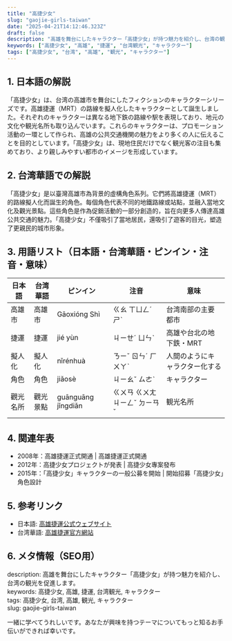 ```yaml
---
title: "高捷少女"
slug: "gaojie-girls-taiwan"
date: "2025-04-21T14:12:46.323Z"
draft: false
description: "高雄を舞台にしたキャラクター「高捷少女」が持つ魅力を紹介し、台湾の観光を促進します。"
keywords: ["高捷少女", "高雄", "捷運", "台湾観光", "キャラクター"]
tags: ["高捷少女", "台湾", "高雄", "観光", "キャラクター"]
---
```


## 1. 日本語の解説  
「高捷少女」は、台湾の高雄市を舞台にしたフィクションのキャラクターシリーズです。高雄捷運（MRT）の路線を擬人化したキャラクターとして誕生しました。それぞれのキャラクターは異なる地下鉄の路線や駅を表現しており、地元の文化や観光名所も取り込んでいます。これらのキャラクターは、プロモーション活動の一環として作られ、高雄の公共交通機関の魅力をより多くの人に伝えることを目的としています。「高捷少女」は、現地住民だけでなく観光客の注目も集めており、より親しみやすい都市のイメージを形成しています。

## 2. 台湾華語での解説  
「高捷少女」是以臺灣高雄市為背景的虛構角色系列。它們將高雄捷運（MRT）的路線擬人化而誕生的角色。每個角色代表不同的地鐵路線或站點，並融入當地文化及觀光景點。這些角色是作為促銷活動的一部分創造的，旨在向更多人傳達高雄公共交通的魅力。「高捷少女」不僅吸引了當地居民，還吸引了遊客的目光，塑造了更親民的城市形象。

## 3. 用語リスト（日本語・台湾華語・ピンイン・注音・意味）  

| 日本語     | 台湾華語 | ピンイン    | 注音     | 意味                          |
|------------|----------|-------------|----------|-------------------------------|
| 高雄市     | 高雄市   | Gāoxióng Shì | ㄍㄠ ㄒㄩㄥˊ ㄕˋ | 台湾南部の主要都市             |
| 捷運       | 捷運     | jié yùn     | ㄐㄧㄝˊ ㄩㄣˋ | 高雄や台北の地下鉄・MRT       |
| 擬人化     | 擬人化   | nǐrénhuà    | ㄋㄧˇ ㄖㄣˊ ㄏㄨㄚˋ | 人間のようにキャラクター化する |
| 角色       | 角色     | jiǎosè      | ㄐㄧㄠˇ ㄙㄜˋ | キャラクター                   |
| 觀光名所   | 觀光景點 | guānguāng jǐngdiǎn | ㄍㄨㄢ ㄍㄨㄤ ㄐㄧㄥˇ ㄉㄧㄢˇ | 観光名所                        |

## 4. 関連年表  
- 2008年：高雄捷運正式開通 | 高雄捷運正式開通  
- 2012年：高捷少女プロジェクトが発表 | 高捷少女專案發布  
- 2015年：「高捷少女」キャラクターの一般公募を開始 | 開始招募「高捷少女」角色設計  

## 5. 参考リンク  
- 日本語: [高雄捷運公式ウェブサイト](https://www.krtco.com.tw)  
- 台湾華語: [高雄捷運官方網站](https://www.krtco.com.tw)

## 6. メタ情報（SEO用）  
description: 高雄を舞台にしたキャラクター「高捷少女」が持つ魅力を紹介し、台湾の観光を促進します。  
keywords: 高捷少女, 高雄, 捷運, 台湾観光, キャラクター  
tags: 高捷少女, 台湾, 高雄, 観光, キャラクター  
slug: gaojie-girls-taiwan

一緒に学べてうれしいです。あなたが興味を持つテーマについてもっと知るお手伝いができれば幸いです。